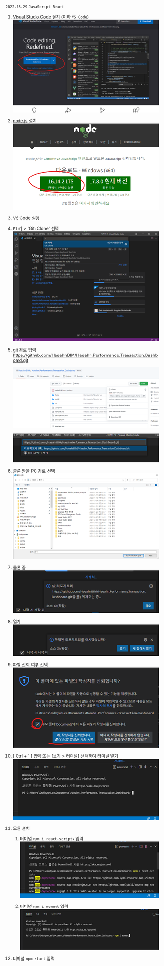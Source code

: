 `2022.03.29`
`JavaScript React`

1. [Visual Studio Code](https://code.visualstudio.com/) 설치 (이하 `VS Code`)  
![](images/20220330-085815.png)

2. [node.js](https://nodejs.org/ko/) 설치  
   ![](images/20220330-093226.png)

3. VS Code 실행
4. `F1` 키 > 'Git: Clone' 선택  
   ![](images/20220330-085936.png)

5. git 경로 입력  
   https://github.com/HaeahnBIM/Haeahn.Performance.Transaction.Dashboard.git  

   ![](images/20220330-090008.png)  

   ![](images/20220330-090126.png)  

6. 클론 받을 PC 경로 선택  
   ![](images/20220330-090200.png)  

7.  클론 중  
   ![](images/20220330-090232.png)

8. 열기  
   ![](images/20220330-090251.png)

9. 파일 신뢰 여부 선택  
    ![](images/20220330-090344.png)

10. [ Ctrl + ` ] 입력 또는 [보기 > 터미널] 선택하여 터미널 열기  
    ![](images/20220330-090538.png)

11. 모듈 설치 
    1. 터미널 `npm i react-scripts` 입력  
    ![](images/20220330-090726.png)  

    2. 터미널 `npm i moment` 입력  
    ![](images/20220330-090918.png)

12. 터미널 `npm start` 입력